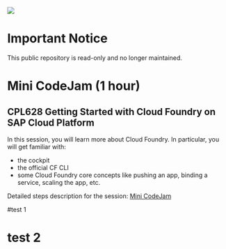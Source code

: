![](https://img.shields.io/badge/STATUS-NOT%20CURRENTLY%20MAINTAINED-red.svg?longCache=true&style=flat)

# Important Notice
This public repository is read-only and no longer maintained.

# Mini CodeJam (1 hour)

## CPL628	Getting Started with Cloud Foundry on SAP Cloud Platform

In this session, you will learn more about Cloud Foundry. In particular, you will get familiar with:
 - the cockpit
 - the official CF CLI
 - some Cloud Foundry core concepts like pushing an app, binding a service, scaling the app, etc.

Detailed steps description for the session: [Mini CodeJam](/exercises/basic-codeJam)

#test 1
# test 2
